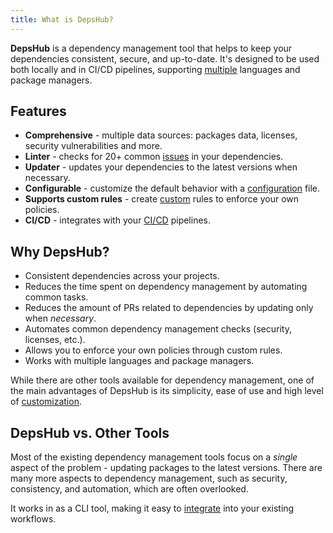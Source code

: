 ```yaml
---
title: What is DepsHub?
---
```


**DepsHub** is a dependency management tool that helps to keep your dependencies consistent, secure, and up-to-date.
It's designed to be used both locally and in CI/CD pipelines, supporting [multiple](/misc/supported) languages and package managers.


## Features

- **Comprehensive** - multiple data sources: packages data, licenses, security vulnerabilities and more.
- **Linter** - checks for 20+ common [issues](/reference/rules) in your dependencies.
- **Updater** - updates your dependencies to the latest versions when necessary.
- **Configurable** - customize the default behavior with a [configuration](/reference/configuration-file) file.
- **Supports custom rules** - create [custom](/guides/custom) rules to enforce your own policies.
- **CI/CD** - integrates with your [CI/CD](/guides/integrations) pipelines.


## Why DepsHub?

- Consistent dependencies across your projects.
- Reduces the time spent on dependency management by automating common tasks.
- Reduces the amount of PRs related to dependencies by updating only when _necessary_.
- Automates common dependency management checks (security, licenses, etc.).
- Allows you to enforce your own policies through custom rules.
- Works with multiple languages and package managers.

While there are other tools available for dependency management, one of the main advantages of DepsHub is its simplicity, ease of use and high level of [customization](/reference/configuration-file/).

## DepsHub vs. Other Tools

Most of the existing dependency management tools focus on a _single_ aspect of the problem - updating packages to the latest versions.
There are many more aspects to dependency management, such as security, consistency, and automation, which are often overlooked.

It works in as a CLI tool, making it easy to [integrate](/guides/integrations) into your existing workflows.
